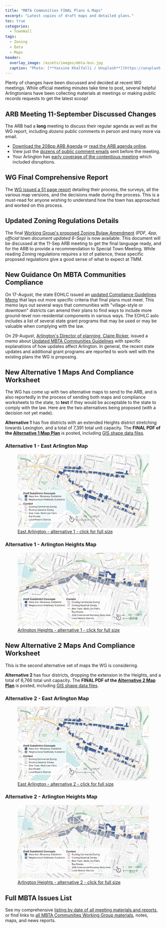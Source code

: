 ```yaml
---
title: "MBTA Communities FINAL Plans & Maps"
excerpt: "Latest copies of draft maps and detailed plans."
toc: true
categories:
  - TownHall
tags:
  - Zoning
  - Data
  - Maps
header:
  overlay_image: /assets/images/mbta-bus.jpg
  caption: "Photo: [**Yassine Khalfalli / Unsplash**](https://unsplash.com/photos/suWo7aT9nqE)"
---
```


Plenty of changes have been discussed and decided at recent WG meetings.  While official meeting minutes take time to post, several helpful Arlingtonians have been collecting materials at meetings or making public records requests to get the latest scoop!

## ARB Meeting 11-September Discussed Changes

The ARB had a **long** meeting to discuss their regular agenda as well as the WG report, including *dozens* public comments in person and many more via email.

- [Download the 208pp ARB Agenda](https://arlington.novusagenda.com/agendapublic/DisplayAgendaPDF.ashx?MeetingID=1913) or [read the ARB agenda online](https://arlington.novusagenda.com/agendapublic/DisplayAgendaPDF.ashx?MeetingID=1913).
- View just the [dozens of public comment emails](https://arlington.novusagenda.com/agendapublic/CoverSheet.aspx?ItemID=16564&MeetingID=1913) sent before the meeting. 
- Your Arlington has [early coverage of the contentious meeting](https://yourarlington.com/arlington-archives/town-school/planning/21641-mbta-091123.html) which included disruptions.

## WG Final Comprehensive Report

The [WG issued a 51 page report](https://www.arlingtonma.gov/home/showpublisheddocument/66621/638295974594270000) detailing their process, the surveys, all the various map versions, and the decisions made during the process.  This is a must-read for anyone wishing to understand how the town has approached and worked on this process.
## Updated Zoning Regulations Details

The final [Working Group's proposed Zoning Bylaw Amendment](https://www.arlingtonma.gov/home/showpublisheddocument/66579/638296112612334760) *(PDF, 4pp, official town document updated 6-Sep)* is now available.  This document will be discussed at the 11-Sep ARB meeting to get the final language ready, and for the ARB to provide a recommendation to Special Town Meeting. While reading Zoning regulations requires a lot of patience, these specific proposed regulations give a good sense of what to expect at TMM.

## New Guidance On MBTA Communities Compliance

On 17-August, the state EOHLC issued an [updated Compliance Guidelines Memo](https://www.mass.gov/doc/summary-of-changes-to-mbta-communities-guidelines-081723/download) that lays out more specific criteria that final plans must meet.  This memo lays out several ways that communities with "village-style or downtown" districts can amend their plans to find ways to include more ground-level non-residential components in various ways.  The EOHLC aslo includes a list of several state grant programs that may be used or may be valuable when complying with the law. 

On 29-August, [Arlington's Director of planning, Claire Ricker](https://www.arlingtonma.gov/departments/planning-community-development), issued a memo about [Updated MBTA Communities Guidelines](https://www.arlingtonma.gov/home/showpublisheddocument/66581) with specific explanations of how updates affect Arlington.  In general, the recent state updates and additional grant programs are reported to work well with the existing plans the WG is proposing.

## New Alternative 1 Maps And Compliance Worksheet

The WG has come up with two alternative maps to send to the ARB, and is also reportedly in the process of sending both maps and compliance worksheets to the state, to **test** if they would be acceptable to the state to comply with the law.  Here are the two alternatives being proposed (with a decision not yet made).

**Alternative 1** has five districts with an extended Heights district stretching towards Lexington, and a total of 7,391 total unit capacity.  The **FINAL PDF of the [Alternative 1 Map Plan](https://www.arlingtonma.gov/home/showpublisheddocument/66583/638290929702230000)** is posted, including [GIS shape data files](https://arlingtonma-my.sharepoint.com/:x:/g/personal/jenniferjs_town_arlington_ma_us/EVLGZnEmcyhGlmlpAUetBDIBmvMM_6QJS-IgDtaCbFUe4g?e=UC2hv7).

### Alternative 1 - East Arlington Map

<figure>
  <a href="/assets/docs/Alternative1_EastArlington.png"><img src="/assets/docs/Alternative1_EastArlington-800.png" alt="Draft Zoning Map for East Arlington, alternative 1"></a>
  <a href="/assets/docs/Alternative1_EastArlington.png"><figcaption>East Arlington - alternative 1 - click for full size</figcaption></a>
</figure>


### Alternative 1 - Arlington Heights Map

<figure>
  <a href="/assets/docs/Alternative1_Heights.png"><img src="/assets/docs/Alternative1_Heights-800.png" alt="Draft Zoning Map for Arlington Heights, alternative 1"></a>
  <a href="/assets/docs/Alternative1_Heights.png"><figcaption>Arlington Heights - alternative 1 - click for full size</figcaption></a>
</figure>

## New Alternative 2 Maps And Compliance Worksheet

This is the second alternative set of maps the WG is considering.

**Alternative 2** has four districts, dropping the extension in the Heights, and a total of 6,766 total unit capacity.  The **FINAL PDF of the [Alternative 2 Map Plan](https://www.arlingtonma.gov/home/showpublisheddocument/66585/638290929950500000)** is posted, including [GIS shape data files](https://arlingtonma-my.sharepoint.com/:x:/g/personal/jenniferjs_town_arlington_ma_us/ERjlrMFiZEVGgON0IHdb1DUB4lmcuz9clm8ajtKxrEad1A?e=0Hoebm).

### Alternative 2 - East Arlington Map

<figure>
  <a href="/assets/docs/Alternative2_EastArlington.png"><img src="/assets/docs/Alternative2_EastArlington-800.png" alt="Draft Zoning Map for East Arlington, alternative 2"></a>
  <a href="/assets/docs/Alternative2_EastArlington.png"><figcaption>East Arlington - alternative 2 - click for full size</figcaption></a>
</figure>


### Alternative 2 - Arlington Heights Map

<figure>
  <a href="/assets/docs/Alternative2_Heights.png"><img src="/assets/docs/Alternative2_Heights-800.png" alt="Draft Zoning Map for Arlington Heights, alternative 2"></a>
  <a href="/assets/docs/Alternative2_Heights.png"><figcaption>Arlington Heights - alternative 2 - click for full size</figcaption></a>
</figure>

## Full MBTA Issues List

See my comprehensive [listing by date of all meeting materials and reports](/mbta-updates1), or find links to [all MBTA Communities Working Group materials](/issues/mbtacommunity), notes, maps, and news reports.
